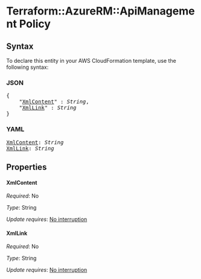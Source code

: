 # Terraform::AzureRM::ApiManagement Policy

## Syntax

To declare this entity in your AWS CloudFormation template, use the following syntax:

### JSON

<pre>
{
    "<a href="#xmlcontent" title="XmlContent">XmlContent</a>" : <i>String</i>,
    "<a href="#xmllink" title="XmlLink">XmlLink</a>" : <i>String</i>
}
</pre>

### YAML

<pre>
<a href="#xmlcontent" title="XmlContent">XmlContent</a>: <i>String</i>
<a href="#xmllink" title="XmlLink">XmlLink</a>: <i>String</i>
</pre>

## Properties

#### XmlContent

_Required_: No

_Type_: String

_Update requires_: [No interruption](https://docs.aws.amazon.com/AWSCloudFormation/latest/UserGuide/using-cfn-updating-stacks-update-behaviors.html#update-no-interrupt)

#### XmlLink

_Required_: No

_Type_: String

_Update requires_: [No interruption](https://docs.aws.amazon.com/AWSCloudFormation/latest/UserGuide/using-cfn-updating-stacks-update-behaviors.html#update-no-interrupt)

